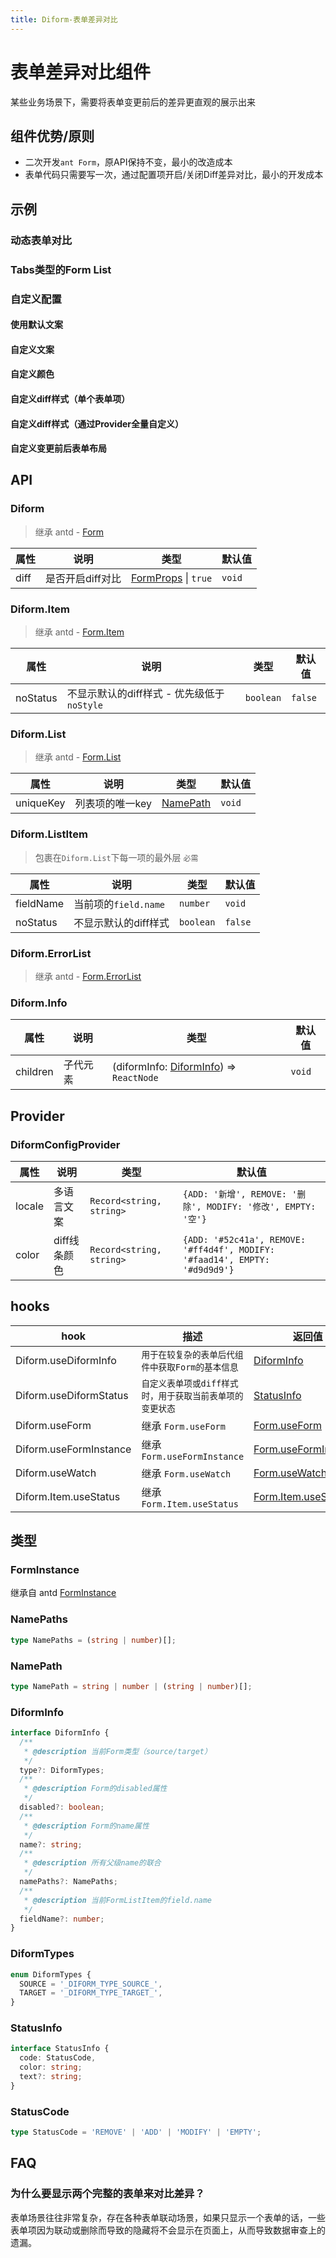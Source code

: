 ```yaml
---
title: Diform-表单差异对比
---
```


# 表单差异对比组件

某些业务场景下，需要将表单变更前后的差异更直观的展示出来

## 组件优势/原则
- 二次开发`ant Form`，原API保持不变，最小的改造成本
- 表单代码只需要写一次，通过配置项开启/关闭Diff差异对比，最小的开发成本

## 示例

### 动态表单对比

<code src="./examples/DynamicDiff.tsx"></code>

### Tabs类型的Form List

<code src="./examples/TabList.tsx"></code>

### 自定义配置

#### 使用默认文案
<code src="./examples/DefaultI18n.tsx"></code>

#### 自定义文案
<code src="./examples/CustomI18n.tsx"></code>

#### 自定义颜色
<code src="./examples/CustomColor.tsx"></code>

#### 自定义diff样式（单个表单项） 
<code src="./examples/CustomDiff.tsx"></code>

#### 自定义diff样式（通过Provider全量自定义）
<code src="./examples/CustomWrapper.tsx"></code>

#### 自定义变更前后表单布局
<code src="./examples/CustomComponent.tsx"></code>

## API

### Diform

> 继承 antd - [Form](https://ant-design.antgroup.com/components/form-cn#form)

|属性|说明|类型|默认值|
|---|---|---|---|
|diff|是否开启diff对比|[FormProps](https://ant-design.antgroup.com/components/form-cn#form) \| `true`|`void`|

### Diform.Item

> 继承 antd - [Form.Item](https://ant-design.antgroup.com/components/form-cn#formitem)

|属性|说明|类型|默认值|
|---|---|---|---|
|noStatus|不显示默认的diff样式 - 优先级低于`noStyle`|`boolean`|`false`|

### Diform.List

> 继承 antd - [Form.List](https://ant-design.antgroup.com/components/form-cn#formlist)

|属性|说明|类型|默认值|
|---|---|---|---|
|uniqueKey|列表项的唯一key|[NamePath](#namepath)|`void`|

### Diform.ListItem

> 包裹在`Diform.List`下每一项的最外层 `必需`

|属性|说明|类型|默认值|
|---|---|---|---|
|fieldName|当前项的`field.name`|`number`|`void`|
|noStatus|不显示默认的diff样式|`boolean`|`false`|

### Diform.ErrorList

> 继承 antd - [Form.ErrorList](https://ant-design.antgroup.com/components/form-cn#formerrorlist)

### Diform.Info

|属性|说明|类型|默认值|
|---|---|---|---|
|children|子代元素|(diformInfo: [DiformInfo](#diforminfo-1)) => `ReactNode`|`void`|

## Provider

### DiformConfigProvider
|属性|说明|类型|默认值|
|---|---|---|---|
|locale|多语言文案|`Record<string, string>`|`{ADD: '新增', REMOVE: '删除', MODIFY: '修改', EMPTY: '空'}`|
|color|diff线条颜色|`Record<string, string>`|`{ADD: '#52c41a', REMOVE: '#ff4d4f', MODIFY: '#faad14', EMPTY: '#d9d9d9'}`|

## hooks

|hook|描述|返回值|
|---|---|---|
|Diform.useDiformInfo|`用于在较复杂的表单后代组件中获取Form的基本信息`|[DiformInfo](#diforminfo-1)|
|Diform.useDiformStatus|`自定义表单项或diff样式时，用于获取当前表单项的变更状态`|[StatusInfo](#statusinfo)|
|Diform.useForm|继承 `Form.useForm`|[Form.useForm](https://ant-design.antgroup.com/components/form-cn#formuseform)|
|Diform.useFormInstance|继承 `Form.useFormInstance`|[Form.useFormInstance](https://ant-design.antgroup.com/components/form-cn#formuseforminstance)|
|Diform.useWatch|继承 `Form.useWatch`|[Form.useWatch](https://ant-design.antgroup.com/components/form-cn#formusewatch)|
|Diform.Item.useStatus|继承 `Form.Item.useStatus`|[Form.Item.useStatus](https://ant-design.antgroup.com/components/form-cn#formitemusestatus)|

## 类型

### FormInstance

继承自 antd [FormInstance](https://ant-design.antgroup.com/components/form-cn#forminstance)

### NamePaths

```ts
type NamePaths = (string | number)[];
```

### NamePath

```ts
type NamePath = string | number | (string | number)[];
```

### DiformInfo
```ts
interface DiformInfo {
  /**
   * @description 当前Form类型（source/target）
   */
  type?: DiformTypes;
  /**
   * @description Form的disabled属性
   */
  disabled?: boolean;
  /**
   * @description Form的name属性
   */
  name?: string;
  /**
   * @description 所有父级name的联合
   */
  namePaths?: NamePaths;
  /**
   * @description 当前FormListItem的field.name
   */
  fieldName?: number;
}
```

### DiformTypes
```ts
enum DiformTypes {
  SOURCE = '_DIFORM_TYPE_SOURCE_',
  TARGET = '_DIFORM_TYPE_TARGET_',
}
```

### StatusInfo
```ts
interface StatusInfo {
  code: StatusCode,
  color: string;
  text?: string;
}
```

### StatusCode
```ts
type StatusCode = 'REMOVE' | 'ADD' | 'MODIFY' | 'EMPTY';
```

## FAQ

### 为什么要显示两个完整的表单来对比差异？

表单场景往往非常复杂，存在各种表单联动场景，如果只显示一个表单的话，一些表单项因为联动或删除而导致的隐藏将不会显示在页面上，从而导致数据审查上的遗漏。
